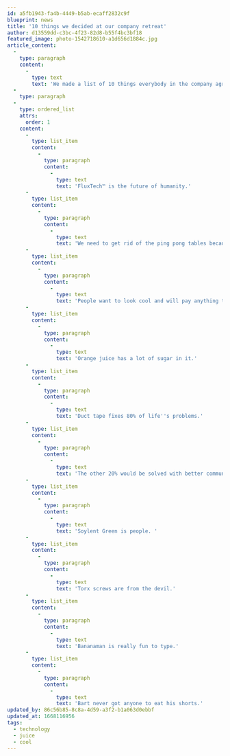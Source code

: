 ```yaml
---
id: a5fb1943-fa4b-4449-b5ab-ecaff2832c9f
blueprint: news
title: '10 things we decided at our company retreat'
author: d13559dd-c3bc-4f23-82d8-b55f4bc3bf18
featured_image: photo-1542718610-a1d656d1884c.jpg
article_content:
  -
    type: paragraph
    content:
      -
        type: text
        text: 'We made a list of 10 things everybody in the company agreed on unanimously. Here they are in no particular, except number one. Number one is the most important one.'
  -
    type: paragraph
  -
    type: ordered_list
    attrs:
      order: 1
    content:
      -
        type: list_item
        content:
          -
            type: paragraph
            content:
              -
                type: text
                text: 'FluxTech™ is the future of humanity.'
      -
        type: list_item
        content:
          -
            type: paragraph
            content:
              -
                type: text
                text: 'We need to get rid of the ping pong tables because people don''t work enough when we have them.'
      -
        type: list_item
        content:
          -
            type: paragraph
            content:
              -
                type: text
                text: 'People want to look cool and will pay anything to achieve that goal.'
      -
        type: list_item
        content:
          -
            type: paragraph
            content:
              -
                type: text
                text: 'Orange juice has a lot of sugar in it.'
      -
        type: list_item
        content:
          -
            type: paragraph
            content:
              -
                type: text
                text: 'Duct tape fixes 80% of life''s problems.'
      -
        type: list_item
        content:
          -
            type: paragraph
            content:
              -
                type: text
                text: 'The other 20% would be solved with better communication.'
      -
        type: list_item
        content:
          -
            type: paragraph
            content:
              -
                type: text
                text: 'Soylent Green is people. '
      -
        type: list_item
        content:
          -
            type: paragraph
            content:
              -
                type: text
                text: 'Torx screws are from the devil.'
      -
        type: list_item
        content:
          -
            type: paragraph
            content:
              -
                type: text
                text: 'Bananaman is really fun to type.'
      -
        type: list_item
        content:
          -
            type: paragraph
            content:
              -
                type: text
                text: 'Bart never got anyone to eat his shorts.'
updated_by: 86c56b85-8c8a-4d59-a3f2-b1a063d0ebbf
updated_at: 1668116956
tags:
  - technology
  - juice
  - cool
---
```

